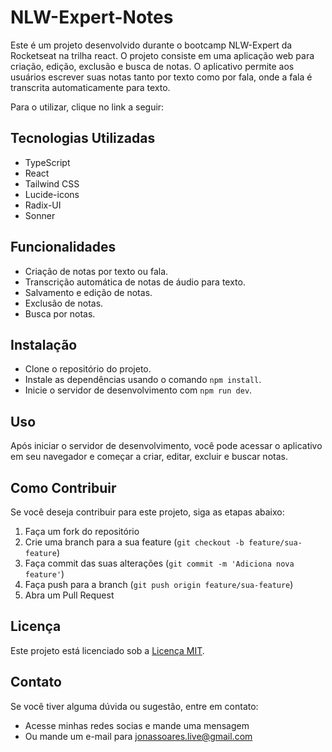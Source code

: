 # NLW-Expert-Notes

Este é um projeto desenvolvido durante o bootcamp NLW-Expert da Rocketseat na trilha react. O projeto consiste em uma aplicação web para criação, edição, exclusão e busca de notas. O aplicativo permite aos usuários escrever suas notas tanto por texto como por fala, onde a fala é transcrita automaticamente para texto.

Para o utilizar, clique no link a seguir:

## Tecnologias Utilizadas

- TypeScript
- React
- Tailwind CSS
- Lucide-icons
- Radix-UI
- Sonner

## Funcionalidades

- Criação de notas por texto ou fala.
- Transcrição automática de notas de áudio para texto.
- Salvamento e edição de notas.
- Exclusão de notas.
- Busca por notas.

## Instalação

- Clone o repositório do projeto.
- Instale as dependências usando o comando `npm install`.
- Inicie o servidor de desenvolvimento com `npm run dev`.

## Uso

Após iniciar o servidor de desenvolvimento, você pode acessar o aplicativo em seu navegador e começar a criar, editar, excluir e buscar notas.

## Como Contribuir

Se você deseja contribuir para este projeto, siga as etapas abaixo:

1. Faça um fork do repositório
2. Crie uma branch para a sua feature (`git checkout -b feature/sua-feature`)
3. Faça commit das suas alterações (`git commit -m 'Adiciona nova feature'`)
4. Faça push para a branch (`git push origin feature/sua-feature`)
5. Abra um Pull Request

## Licença

Este projeto está licenciado sob a <a href="https://opensource.org/licenses/MIT">Licença MIT</a>.


## Contato

Se você tiver alguma dúvida ou sugestão, entre em contato:

- Acesse minhas redes socias e mande uma mensagem
- Ou mande um e-mail para jonassoares.live@gmail.com
